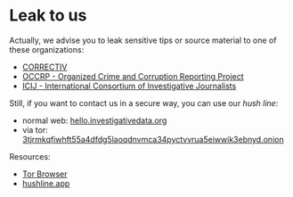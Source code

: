 # Leak to us

Actually, we advise you to leak sensitive tips or source material to one of these organizations:

- [CORRECTIV](https://correctiv.org/kontakt/hinweise/)
- [OCCRP - Organized Crime and Corruption Reporting Project](https://www.occrp.org/en/become-a-whistleblower/)
- [ICIJ - International Consortium of Investigative Journalists](https://www.icij.org/leak/)

Still, if you want to contact us in a secure way, you can use our *hush line*:

- normal web: [hello.investigativedata.org](https://hello.investigativedata.org)
- via tor: [3tjrmkqfiwhft55a4dfdg5laoqdnvmca34pyctvvrua5eiwwik3ebnyd.onion](http://3tjrmkqfiwhft55a4dfdg5laoqdnvmca34pyctvvrua5eiwwik3ebnyd.onion)

Resources:

- [Tor Browser](https://www.torproject.org/download/)
- [hushline.app](https://hushline.app)
